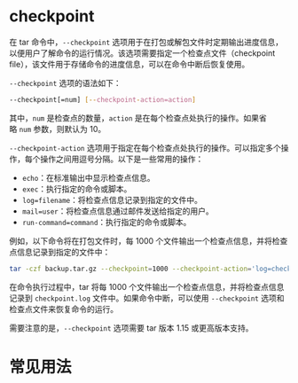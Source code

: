 # checkpoint

在 tar 命令中，`--checkpoint` 选项用于在打包或解包文件时定期输出进度信息，以便用户了解命令的运行情况。该选项需要指定一个检查点文件（checkpoint file），该文件用于存储命令的进度信息，可以在命令中断后恢复使用。

`--checkpoint` 选项的语法如下：

```bash
--checkpoint[=num] [--checkpoint-action=action]
```

其中，`num` 是检查点的数量，`action` 是在每个检查点处执行的操作。如果省略 `num` 参数，则默认为 10。

`--checkpoint-action` 选项用于指定在每个检查点处执行的操作。可以指定多个操作，每个操作之间用逗号分隔。以下是一些常用的操作：

- `echo`：在标准输出中显示检查点信息。
- `exec`：执行指定的命令或脚本。
- `log=filename`：将检查点信息记录到指定的文件中。
- `mail=user`：将检查点信息通过邮件发送给指定的用户。
- `run-command=command`：执行指定的命令或脚本。

例如，以下命令将在打包文件时，每 1000 个文件输出一个检查点信息，并将检查点信息记录到指定的文件中：

```bash
tar -czf backup.tar.gz --checkpoint=1000 --checkpoint-action='log=checkpoint.log' /path/to/files
```

在命令执行过程中，tar 将每 1000 个文件输出一个检查点信息，并将检查点信息记录到 `checkpoint.log` 文件中。如果命令中断，可以使用 `--checkpoint` 选项和检查点文件来恢复命令的运行。

需要注意的是，`--checkpoint` 选项需要 tar 版本 1.15 或更高版本支持。

# 常见用法

